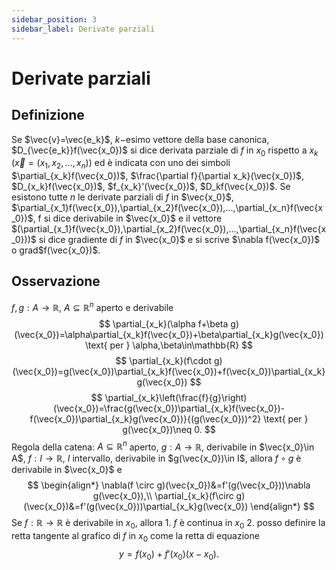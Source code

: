 ```yaml
---
sidebar_position: 3
sidebar_label: Derivate parziali
---
```


# Derivate parziali

## Definizione
Se $\vec{v}=\vec{e_k}$, $k-$esimo vettore della base canonica, $D_{\vec{e_k}}f(\vec{x_0})$ si dice derivata parziale di $f$ in $x_0$ rispetto a $x_k$ $(\vec{x}=(x_1,x_2,...,x_n))$ ed è indicata con uno dei simboli $\partial_{x_k}f(\vec{x_0})$, $\frac{\partial f}{\partial x_k}(\vec{x_0})$, $D_{x_k}f(\vec{x_0})$, $f_{x_k}'(\vec{x_0})$, $D_kf(\vec{x_0})$.
Se esistono tutte $n$ le derivate parziali di $f$ in $\vec{x_0}$, $\partial_{x_1}f(\vec{x_0}),\partial_{x_2}f(\vec{x_0}),...,\partial_{x_n}f(\vec{x_0})$, f si dice derivabile in $\vec{x_0}$ e il vettore $(\partial_{x_1}f(\vec{x_0}),\partial_{x_2}f(\vec{x_0}),...,\partial_{x_n}f(\vec{x_0}))$ si dice gradiente di $f$ in $\vec{x_0}$ e si scrive $\nabla f(\vec{x_0})$ o grad$f(\vec{x_0})$.

## Osservazione
$f,g:A\rightarrow\mathbb{R}$, $A\subseteq\mathbb{R}^n$ aperto e derivabile
$$
    \partial_{x_k}(\alpha f+\beta g)(\vec{x_0})=\alpha\partial_{x_k}f(\vec{x_0})+\beta\partial_{x_k}g(\vec{x_0}) \text{  per  }   \alpha,\beta\in\mathbb{R}
$$
$$
    \partial_{x_k}(f\cdot g)(\vec{x_0})=g(\vec{x_0})\partial_{x_k}f(\vec{x_0})+f(\vec{x_0})\partial_{x_k}g(\vec{x_0})
$$
$$
    \partial_{x_k}\left(\frac{f}{g}\right)(\vec{x_0})=\frac{g(\vec{x_0})\partial_{x_k}f(\vec{x_0})-f(\vec{x_0})\partial_{x_k}g(\vec{x_0})}{(g(\vec{x_0}))^2} \text{  per  } g(\vec{x_0})\neq 0.
$$
Regola della catena: $A\subseteq \mathbb{R}^n$ aperto, $g:A\rightarrow \mathbb{R}$, derivabile in $\vec{x_0}\in A$, $f:I\rightarrow\mathbb{R}$, $I$ intervallo, derivabile in $g(\vec{x_0})\in I$, allora $f\circ g$ è derivabile in $\vec{x_0}$ e 
$$
\begin{align*}
    \nabla(f \circ g)(\vec{x_0})&=f'(g(\vec{x_0}))\nabla g(\vec{x_0}),\\
    \partial_{x_k}(f\circ g)(\vec{x_0})&=f'(g(\vec{x_0}))\partial_{x_k}g(\vec{x_0})
\end{align*}
$$
Se $f:\mathbb{R}\rightarrow\mathbb{R}$ è derivabile in $x_0$, allora
    1. $f$ è continua in $x_0$
    2. posso definire la retta tangente al grafico di $f$ in $x_0$ come la retta di equazione
    $$
        y=f(x_0)+f'(x_0)(x-x_0).
    $$